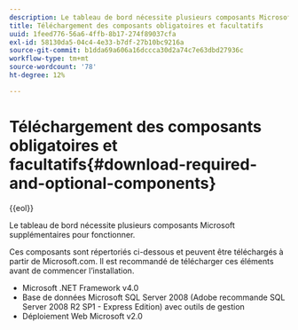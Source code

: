 ```yaml
---
description: Le tableau de bord nécessite plusieurs composants Microsoft supplémentaires pour fonctionner.
title: Téléchargement des composants obligatoires et facultatifs
uuid: 1feed776-56a6-4ffb-8b17-274f89037cfa
exl-id: 58130da5-04c4-4e33-b7df-27b10bc9216a
source-git-commit: b1dda69a606a16dccca30d2a74c7e63dbd27936c
workflow-type: tm+mt
source-wordcount: '78'
ht-degree: 12%

---
```


# Téléchargement des composants obligatoires et facultatifs{#download-required-and-optional-components}

{{eol}}

Le tableau de bord nécessite plusieurs composants Microsoft supplémentaires pour fonctionner.

Ces composants sont répertoriés ci-dessous et peuvent être téléchargés à partir de Microsoft.com. Il est recommandé de télécharger ces éléments avant de commencer l’installation.

* Microsoft .NET Framework v4.0
* Base de données Microsoft SQL Server 2008 (Adobe recommande SQL Server 2008 R2 SP1 - Express Edition) avec outils de gestion
* Déploiement Web Microsoft v2.0
